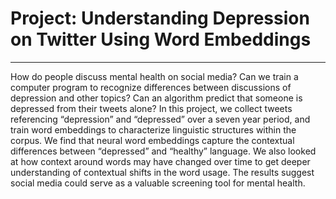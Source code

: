# Project: Understanding Depression on Twitter Using Word Embeddings
______________________________________________________________________________________________________
How do people discuss mental health on social media? Can we train a computer program to recognize differences between discussions of depression and other topics? Can an algorithm predict that someone is depressed from their tweets alone? In this project, we collect tweets referencing “depression” and “depressed” over a seven year period, and train word embeddings to characterize linguistic structures within the corpus. We find that neural word embeddings capture the contextual differences between “depressed” and “healthy” language. We also looked at how context around words may have changed over time to get deeper understanding of contextual shifts in the word usage. The results suggest social media could serve as a valuable screening tool for mental health.

